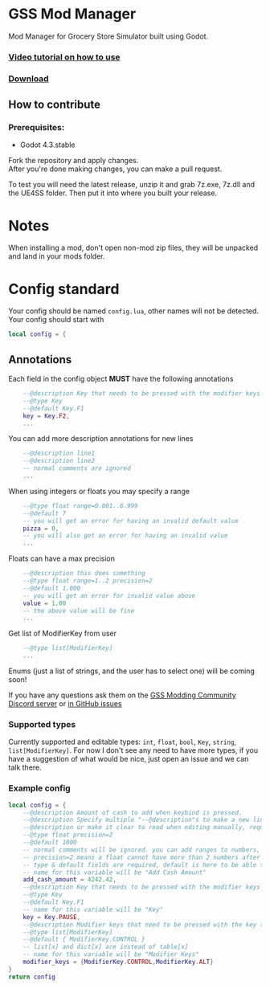 # GSS Mod Manager
Mod Manager for Grocery Store Simulator built using Godot.

### [Video tutorial on how to use](https://youtu.be/LgSaEsA-7F8)
### [Download](https://github.com/nieboczek/gss-mod-manager/releases/latest)
## How to contribute
### Prerequisites:
- Godot 4.3.stable

Fork the repository and apply changes.  
After you're done making changes, you can make a pull request.

To test you will need the latest release, unzip it and grab 7z.exe, 7z.dll and the UE4SS folder.
Then put it into where you built your release.

# Notes
When installing a mod, don't open non-mod zip files, they will be unpacked and land in your mods folder.

# Config standard
Your config should be named `config.lua`, other names will not be detected.
Your config should start with
```lua
local config = {
```

## Annotations
Each field in the config object **MUST** have the following annotations
```lua
	--@description Key that needs to be pressed with the modifier keys to trigger the money addition
	--@type Key
	--@default Key.F1
	key = Key.F2,
	...
```
You can add more description annotations for new lines
```lua
	--@description line1
	--@description line2
	-- normal comments are ignored
	...
```
When using integers or floats you may specify a range
```lua
	--@type float range=0.001..6.999
	--@default 7
	-- you will get an error for having an invalid default value
	pizza = 0,
	-- you will also get an error for having an invalid value
	...
```
Floats can have a max precision
```lua
	--@description this does something
	--@type float range=1..2 precision=2
	--@default 1.000
	-- you will get an error for invalid value above
	value = 1.00
	-- the above value will be fine
	...
```
Get list of ModifierKey from user
```lua
	--@type list[ModifierKey]
	...
```

Enums (just a list of strings, and the user has to select one) will be coming soon!

If you have any questions ask them on the [GSS Modding Community Discord server](https://discord.gg/5ENg4XGpPZ) or [in GitHub issues](https://github.com/nieboczek/gss-mod-manager/issues)

### Supported types
Currently supported and editable types: `int`, `float`, `bool`, `Key`, `string`, `list[ModifierKey]`.
For now I don't see any need to have more types, if you have a suggestion of what would be nice, just open an issue and we can talk there.

### Example config
```lua
local config = {
	--@description Amount of cash to add when keybind is pressed.
	--@description Specify multiple "--@description"s to make a new line
	--@description or make it clear to read when editing manually, required field
	--@type float precision=2
	--@default 1000
	-- normal comments will be ignored. you can add ranges to numbers, e.g. "--@type float range=0.1..0.6"
	-- precision=2 means a float cannot have more than 2 numbers after a dot
	-- type & default fields are required, default is here to be able to reset to defaults
	-- name for this variable will be "Add Cash Amount"
	add_cash_amount = 4242.42,
	--@description Key that needs to be pressed with the modifier keys to trigger the money addition
	--@type Key
	--@default Key.F1
	-- name for this variable will be "Key"
	key = Key.PAUSE,
	--@description Modifier keys that need to be pressed with the key to trigger the money addition
	--@type list[ModifierKey]
	--@default { ModifierKey.CONTROL }
	-- list[x] and dict[x] are instead of table[x]
	-- name for this variable will be "Modifier Keys"
	modifier_keys = {ModifierKey.CONTROL,ModifierKey.ALT}
}
return config
```
